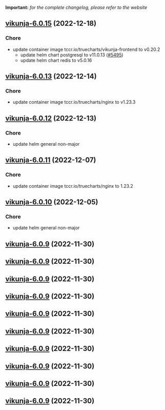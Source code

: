 **Important:**
*for the complete changelog, please refer to the website*




## [vikunja-6.0.15](https://github.com/truecharts/charts/compare/vikunja-6.0.13...vikunja-6.0.15) (2022-12-18)

### Chore

- update container image tccr.io/truecharts/vikunja-frontend to v0.20.2
  - update helm chart postgresql to v11.0.13 ([#5495](https://github.com/truecharts/charts/issues/5495))
  - update helm chart redis to v5.0.16
  
  


## [vikunja-6.0.13](https://github.com/truecharts/charts/compare/vikunja-6.0.12...vikunja-6.0.13) (2022-12-14)

### Chore

- update container image tccr.io/truecharts/nginx to v1.23.3
  
  


## [vikunja-6.0.12](https://github.com/truecharts/charts/compare/vikunja-6.0.11...vikunja-6.0.12) (2022-12-13)

### Chore

- update helm general non-major
  
  


## [vikunja-6.0.11](https://github.com/truecharts/charts/compare/vikunja-6.0.10...vikunja-6.0.11) (2022-12-07)

### Chore

- update container image tccr.io/truecharts/nginx to 1.23.2
  
  


## [vikunja-6.0.10](https://github.com/truecharts/charts/compare/vikunja-6.0.9...vikunja-6.0.10) (2022-12-05)

### Chore

- update helm general non-major
  
  


## [vikunja-6.0.9](https://github.com/truecharts/charts/compare/vikunja-6.0.7...vikunja-6.0.9) (2022-11-30)




## [vikunja-6.0.9](https://github.com/truecharts/charts/compare/vikunja-6.0.7...vikunja-6.0.9) (2022-11-30)




## [vikunja-6.0.9](https://github.com/truecharts/charts/compare/vikunja-6.0.7...vikunja-6.0.9) (2022-11-30)




## [vikunja-6.0.9](https://github.com/truecharts/charts/compare/vikunja-6.0.7...vikunja-6.0.9) (2022-11-30)




## [vikunja-6.0.9](https://github.com/truecharts/charts/compare/vikunja-6.0.7...vikunja-6.0.9) (2022-11-30)




## [vikunja-6.0.9](https://github.com/truecharts/charts/compare/vikunja-6.0.7...vikunja-6.0.9) (2022-11-30)




## [vikunja-6.0.9](https://github.com/truecharts/charts/compare/vikunja-6.0.7...vikunja-6.0.9) (2022-11-30)




## [vikunja-6.0.9](https://github.com/truecharts/charts/compare/vikunja-6.0.7...vikunja-6.0.9) (2022-11-30)




## [vikunja-6.0.9](https://github.com/truecharts/charts/compare/vikunja-6.0.7...vikunja-6.0.9) (2022-11-30)




## [vikunja-6.0.9](https://github.com/truecharts/charts/compare/vikunja-6.0.7...vikunja-6.0.9) (2022-11-30)
